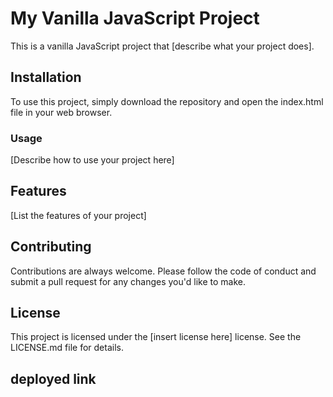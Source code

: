 # My Vanilla JavaScript Project
This is a vanilla JavaScript project that [describe what your project does].

## Installation
To use this project, simply download the repository and open the index.html file in your web browser.

### Usage
[Describe how to use your project here]

## Features
[List the features of your project]
## Contributing
Contributions are always welcome. Please follow the code of conduct and submit a pull request for any changes you'd like to make.

## License
This project is licensed under the [insert license here] license. See the LICENSE.md file for details.
## deployed link 
